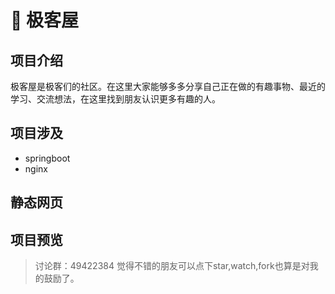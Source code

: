 # :dancers: 极客屋

## 项目介绍

极客屋是极客们的社区。在这里大家能够多多分享自己正在做的有趣事物、最近的学习、交流想法，在这里找到朋友认识更多有趣的人。

## 项目涉及
- springboot
- nginx

## 静态网页


## 项目预览


> 讨论群：49422384
> 觉得不错的朋友可以点下star,watch,fork也算是对我的鼓励了。
